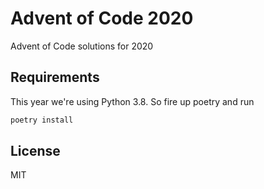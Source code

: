 # Advent of Code 2020

Advent of Code solutions for 2020

## Requirements

This year we're using Python 3.8. So fire up poetry and run

```bash
poetry install
```

## License

MIT